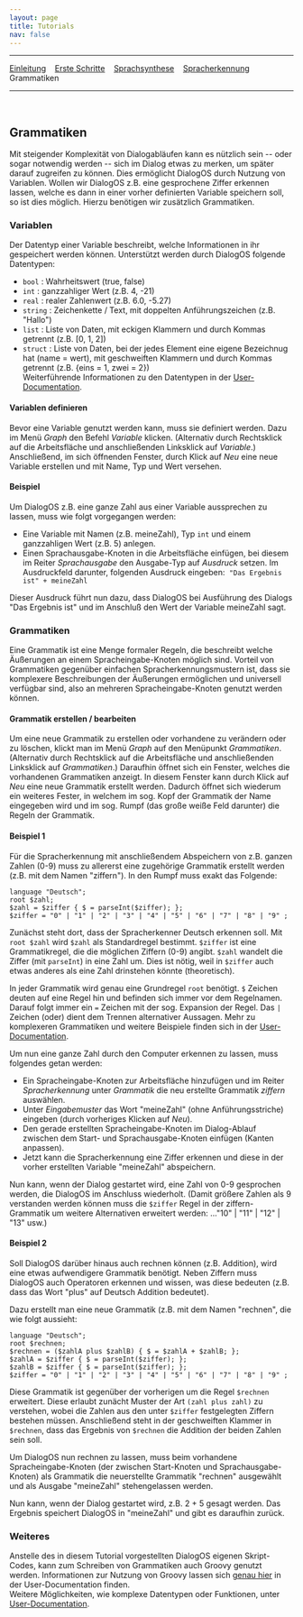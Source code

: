 ```yaml
---
layout: page
title: Tutorials
nav: false
---
```


---
[Einleitung](/tutorials.html) &nbsp;&nbsp; [Erste Schritte](ersteschritte.html) &nbsp;&nbsp; [Sprachsynthese](sprachsynthese.html) &nbsp;&nbsp; [Spracherkennung](spracherkennung.html) &nbsp;&nbsp; Grammatiken &nbsp;&nbsp;

---
&nbsp;
## Grammatiken

Mit steigender Komplexität von Dialogabläufen kann es nützlich sein -- oder sogar notwendig werden -- sich im Dialog etwas zu merken, 
um später darauf zugreifen zu können. Dies ermöglicht DialogOS durch Nutzung von Variablen.
Wollen wir DialogOS z.B. eine gesprochene Ziffer erkennen lassen, welche es dann in einer vorher definierten Variable speichern soll, so ist dies möglich.
Hierzu benötigen wir zusätzlich Grammatiken.


### Variablen

Der Datentyp einer Variable beschreibt, welche Informationen in ihr gespeichert werden können. Unterstützt werden durch DialogOS folgende Datentypen:
* `bool` : Wahrheitswert (true, false)
* `int` : ganzzahliger Wert (z.B. 4, -21) 
* `real` : realer Zahlenwert (z.B. 6.0, -5.27) 
* `string` : Zeichenkette / Text, mit doppelten Anführungszeichen (z.B. "Hallo")
* `list` : Liste von Daten, mit eckigen Klammern und durch Kommas getrennt (z.B. [0, 1, 2])
* `struct` : Liste von Daten, bei der jedes Element eine eigene Bezeichnug hat (name = wert), mit geschweiften Klammern und durch Kommas getrennt (z.B.  {eins = 1, zwei = 2})  
Weiterführende Informationen zu den Datentypen in der [User-Documentation](/userdocumentation.html).

#### Variablen definieren
Bevor eine Variable genutzt werden kann, muss sie definiert werden. Dazu im Menü *Graph* den Befehl *Variable* klicken. 
(Alternativ durch Rechtsklick auf die Arbeitsfläche und anschließenden Linksklick auf *Variable*.) 
Anschließend, im sich öffnenden Fenster, durch Klick auf *Neu* eine neue Variable erstellen und mit Name, Typ und Wert versehen. 

#### Beispiel
Um DialogOS z.B. eine ganze Zahl aus einer Variable aussprechen zu lassen, muss wie folgt vorgegangen werden: 
* Eine Variable mit Namen (z.B. meineZahl), Typ `int` und einem ganzzahligen Wert (z.B. 5) anlegen. 
* Einen Sprachausgabe-Knoten in die Arbeitsfläche einfügen, bei diesem im Reiter *Sprachausgabe* den Ausgabe-Typ auf *Ausdruck* setzen. 
Im Ausdruckfeld darunter, folgenden Ausdruck eingeben: &nbsp;`"Das Ergebnis ist" + meineZahl`

Dieser Ausdruck führt nun dazu, dass DialogOS bei Ausführung des Dialogs "Das Ergebnis ist" und im Anschluß den Wert der Variable meineZahl sagt. 

### Grammatiken

Eine Grammatik ist eine Menge formaler Regeln, die beschreibt welche Äußerungen an einem Spracheingabe-Knoten möglich sind. 
Vorteil von Grammatiken gegenüber einfachen Spracherkennungsmustern ist, dass sie komplexere Beschreibungen der Äußerungen ermöglichen und 
universell verfügbar sind, also an mehreren Spracheingabe-Knoten genutzt werden können.

#### Grammatik erstellen / bearbeiten
Um eine neue Grammatik zu erstellen oder vorhandene zu verändern oder zu löschen, klickt man im Menü *Graph* auf den Menüpunkt *Grammatiken*. 
(Alternativ durch Rechtsklick auf die Arbeitsfläche und anschließenden Linksklick auf *Grammatiken*.) 
Daraufhin öffnet sich ein Fenster, welches die vorhandenen Grammatiken anzeigt. In diesem Fenster kann durch Klick auf *Neu* eine neue Grammatik 
erstellt werden. Dadurch öffnet sich wiederum ein weiteres Fester, in welchem im sog. Kopf der Grammatik der Name eingegeben wird und im 
sog. Rumpf (das große weiße Feld darunter) die Regeln der Grammatik.

#### Beispiel 1
Für die Spracherkennung mit anschließendem Abspeichern von z.B. ganzen Zahlen (0-9) muss zu allererst eine zugehörige Grammatik erstellt werden 
(z.B. mit dem Namen "ziffern"). In den Rumpf muss exakt das Folgende:

```
language "Deutsch";
root $zahl;
$zahl = $ziffer { $ = parseInt($ziffer); };
$ziffer = "0" | "1" | "2" | "3" | "4" | "5" | "6" | "7" | "8" | "9" ;
```

Zunächst steht dort, dass der Spracherkenner Deutsch erkennen soll. Mit `root $zahl` wird `$zahl` als Standardregel bestimmt. `$ziffer` ist eine 
Grammatikregel, die die möglichen Ziffern (0-9) angibt. `$zahl` wandelt die Ziffer (mit `parseInt`) in eine Zahl um. Dies ist nötig, weil in 
`$ziffer` auch etwas anderes als eine Zahl drinstehen könnte (theoretisch).

In jeder Grammatik wird genau eine Grundregel `root` benötigt. `$` Zeichen deuten auf eine Regel hin und befinden sich immer vor dem Regelnamen. 
Darauf folgt immer ein `=` Zeichen mit der sog. Expansion der Regel. Das `|` Zeichen (oder) dient dem Trennen alternativer Aussagen. 
Mehr zu komplexeren Grammatiken und weitere Beispiele finden sich in der [User-Documentation](/userdocumentation.html).

Um nun eine ganze Zahl durch den Computer erkennen zu lassen, muss folgendes getan werden: 
* Ein Spracheingabe-Knoten zur Arbeitsfläche hinzufügen und im Reiter *Spracherkennung* unter *Grammatik* die neu erstellte Grammatik *ziffern* auswählen. 
* Unter *Eingabemuster* das Wort "meineZahl" (ohne Anführungsstriche) eingeben (durch vorheriges Klicken auf *Neu*).
* Den gerade erstellten Spracheingabe-Knoten im Dialog-Ablauf zwischen dem Start- und Sprachausgabe-Knoten einfügen (Kanten anpassen). 
* Jetzt kann die Spracherkennung eine Ziffer erkennen und diese in der vorher erstellten Variable "meineZahl" abspeichern.

Nun kann, wenn der Dialog gestartet wird, eine Zahl von 0-9 gesprochen werden, die DialogOS im Anschluss wiederholt.
(Damit größere Zahlen als 9 verstanden werden können muss die `$ziffer` Regel in der ziffern-Grammatik um weitere Alternativen erweitert werden: ..."10" | "11" | "12" | "13" usw.)

#### Beispiel 2
Soll DialogOS darüber hinaus auch rechnen können (z.B. Addition), wird eine etwas aufwendigere Grammatik benötigt. Neben Ziffern muss DialogOS auch Operatoren erkennen und wissen, was diese bedeuten (z.B. dass das Wort "plus" auf Deutsch Addition bedeutet).

Dazu erstellt man eine neue Grammatik (z.B. mit dem Namen "rechnen", die wie folgt aussieht:

```
language "Deutsch";
root $rechnen;
$rechnen = ($zahlA plus $zahlB) { $ = $zahlA + $zahlB; };
$zahlA = $ziffer { $ = parseInt($ziffer); };
$zahlB = $ziffer { $ = parseInt($ziffer); };
$ziffer = "0" | "1" | "2" | "3" | "4" | "5" | "6" | "7" | "8" | "9" ;
```

Diese Grammatik ist gegenüber der vorherigen um die Regel `$rechnen` erweitert. Diese erlaubt zunächt Muster der Art `(zahl plus zahl)` zu verstehen, wobei die Zahlen aus den unter `$ziffer` festgelegten Ziffern bestehen müssen. Anschließend steht in der geschweiften Klammer in 
`$rechnen`, dass das Ergebnis von `$rechnen` die Addition der beiden Zahlen sein soll.

Um DialogOS nun rechnen zu lassen, muss beim vorhandene Spracheingabe-Knoten (der zwischen Start-Knoten und Sprachausgabe-Knoten) 
als Grammatik die neuerstellte Grammatik "rechnen" ausgewählt und als Ausgabe "meineZahl" stehengelassen werden. 

Nun kann, wenn der Dialog gestartet wird, z.B. 2 + 5 gesagt werden. Das Ergebnis speichert DialogOS in "meineZahl" und gibt es daraufhin zurück.

### Weiteres
Anstelle des in diesem Tutorial vorgestellten DialogOS eigenen Skript-Codes, kann zum Schreiben von Grammatiken auch Groovy genutzt werden. 
Informationen zur Nutzung von Groovy lassen sich [genau hier](/userdocumentation/groovy) in der User-Documentation finden.  
Weitere Möglichkeiten, wie komplexe Datentypen oder Funktionen, unter [User-Documentation](/userdocumentation.html). 


